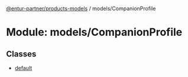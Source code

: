 [@entur-partner/products-models](../README.md) / models/CompanionProfile

# Module: models/CompanionProfile

## Classes

- [default](../classes/models_CompanionProfile.default.md)
